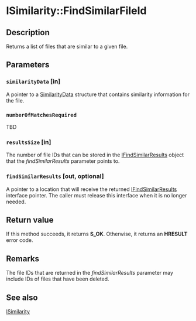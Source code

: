 # ISimilarity::FindSimilarFileId

## Description

Returns a list of files that are similar to a given file.

## Parameters

### `similarityData` [in]

A pointer to a [SimilarityData](https://learn.microsoft.com/windows/win32/api/msrdc/ns-msrdc-similaritydata) structure that contains similarity information for the file.

### `numberOfMatchesRequired`

TBD

### `resultsSize` [in]

The number of file IDs that can be stored in the [IFindSimilarResults](https://learn.microsoft.com/previous-versions/windows/desktop/api/msrdc/nn-msrdc-ifindsimilarresults) object that the *findSimilarResults* parameter points to.

### `findSimilarResults` [out, optional]

A pointer to a location that will receive the returned [IFindSimilarResults](https://learn.microsoft.com/previous-versions/windows/desktop/api/msrdc/nn-msrdc-ifindsimilarresults) interface pointer. The caller must release this interface when it is no longer needed.

## Return value

If this method succeeds, it returns **S_OK**. Otherwise, it returns an **HRESULT** error code.

## Remarks

The file IDs that are returned in the *findSimilarResults* parameter may include IDs of files that have been deleted.

## See also

[ISimilarity](https://learn.microsoft.com/previous-versions/windows/desktop/api/msrdc/nn-msrdc-isimilarity)